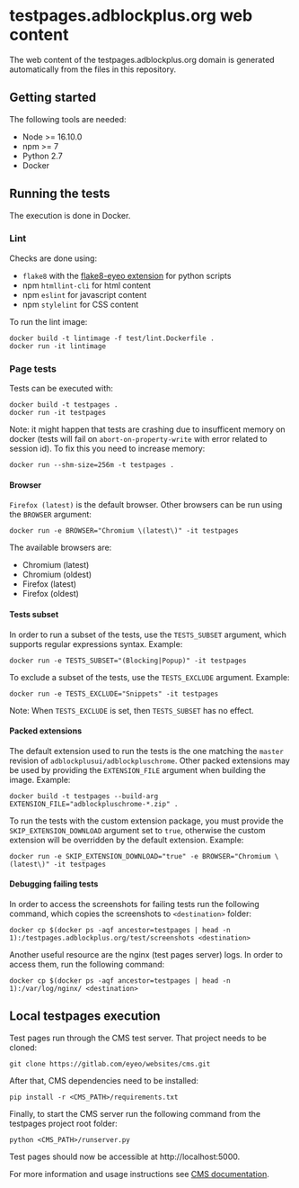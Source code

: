 # testpages.adblockplus.org web content

The web content of the testpages.adblockplus.org domain is generated
automatically from the files in this repository.

## Getting started

The following tools are needed:
* Node >= 16.10.0
* npm >= 7
* Python 2.7
* Docker

## Running the tests

The execution is done in Docker.

### Lint

Checks are done using:
* `flake8` with the [flake8-eyeo extension](https://gitlab.com/eyeo/auxiliary/eyeo-coding-style/-/tree/master/flake8-eyeo)
for python scripts
* npm `htmllint-cli` for html content
* npm `eslint` for javascript content
* npm `stylelint` for CSS content

To run the lint image:
```
docker build -t lintimage -f test/lint.Dockerfile .
docker run -it lintimage
```

### Page tests

Tests can be executed with:
```
docker build -t testpages .
docker run -it testpages
```

Note: it might happen that tests are crashing due to insufficent memory on docker (tests will fail on `abort-on-property-write`  with error related to session id). To fix this you need to increase memory: 
``` 
docker run --shm-size=256m -t testpages .
```
#### Browser

`Firefox (latest)` is the default browser. Other browsers can be run using the
`BROWSER` argument:
```
docker run -e BROWSER="Chromium \(latest\)" -it testpages
```

The available browsers are:
* Chromium \(latest\)
* Chromium \(oldest\)
* Firefox \(latest\)
* Firefox \(oldest\)

#### Tests subset

In order to run a subset of the tests, use the `TESTS_SUBSET` argument,
which supports regular expressions syntax. Example:
```
docker run -e TESTS_SUBSET="(Blocking|Popup)" -it testpages
```

To exclude a subset of the tests, use the `TESTS_EXCLUDE` argument.
Example:
```
docker run -e TESTS_EXCLUDE="Snippets" -it testpages
```

Note: When `TESTS_EXCLUDE` is set, then `TESTS_SUBSET` has no effect.

#### Packed extensions

The default extension used to run the tests is the one matching the `master`
revision of `adblockplusui/adblockpluschrome`. Other packed extensions may be
used by providing the `EXTENSION_FILE` argument when building the image.
Example:
```
docker build -t testpages --build-arg EXTENSION_FILE="adblockpluschrome-*.zip" .
```

To run the tests with the custom extension package, you must provide the
`SKIP_EXTENSION_DOWNLOAD` argument set to `true`, otherwise the custom extension
will be overridden by the default extension. Example:
```
docker run -e SKIP_EXTENSION_DOWNLOAD="true" -e BROWSER="Chromium \(latest\)" -it testpages
```

#### Debugging failing tests

In order to access the screenshots for failing tests run the following command,
which copies the screenshots to `<destination>` folder:
```
docker cp $(docker ps -aqf ancestor=testpages | head -n 1):/testpages.adblockplus.org/test/screenshots <destination>
```

Another useful resource are the nginx (test pages server) logs. In order to
access them, run the following command:
```
docker cp $(docker ps -aqf ancestor=testpages | head -n 1):/var/log/nginx/ <destination>
```

## Local testpages execution

Test pages run through the CMS test server. That project needs to be cloned:
```
git clone https://gitlab.com/eyeo/websites/cms.git
```

After that, CMS dependencies need to be installed:
```
pip install -r <CMS_PATH>/requirements.txt
```

Finally, to start the CMS server run the following command from the testpages
project root folder:
```
python <CMS_PATH>/runserver.py
```

Test pages should now be accessible at http://localhost:5000.

For more information and usage instructions see [CMS documentation](https://gitlab.com/eyeo/websites/cms/-/blob/master/README.md).

